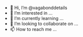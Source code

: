 - 👋 Hi, I’m @vagabonddetails
- 👀 I’m interested in ...
- 🌱 I’m currently learning ...
- 💞️ I’m looking to collaborate on ...
- 📫 How to reach me ...

<!---
vagabonddetails/vagabonddetails is a ✨ special ✨ repository because its `README.md` (this file) appears on your GitHub profile.
You can click the Preview link to take a look at your changes.
--->
